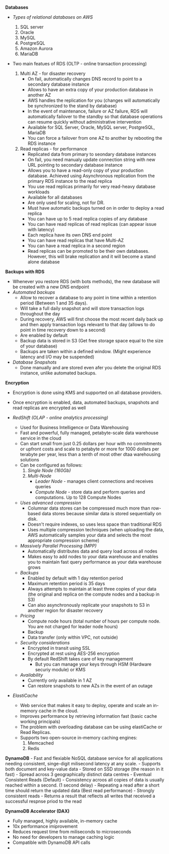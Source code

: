 __Databases__

- *Types of relational databases on AWS*
    1. SQL server
    2. Oracle
    3. MySQL
    4. PostgreSQL
    5. Amazon Aurora
    6. MariaDB

- Two main featues of RDS (OLTP - online transaction processing)
    1. Multi AZ - for disaster recovery
        - On fail, automatically changes DNS record to point to a secondary database instance
        - Allows to have an extra copy of your production database in another AZ
        - AWS handles the replication for you (changes will automatically be synchronized to the stand by database)
        - In the event of maintenance, failure or AZ failure, RDS will automatically failover to the standby so that database operations can resume quickly without administrative intervention
        - Available for SQL Server, Oracle, MySQL server, PostgreSQL, MariaDB
        - You can force a failover from one AZ to another by rebooting the RDS instance
    2. Read replicas - for performance
        - Replicated data from primary to seondary database instances
        - On fail, you need manualy update connection string with new URL pointing to secondary database instance
        - Allows you to have a read-only copy of your production database. Achieved using Asynchronous replication from the primary RDS instance to the read replica
        - You use read replicas primarily for very read-heavy database workloads
        - Available for all databases
        - Are only used for scaling, not for DR.
        - Must have automatic backups turned on in order to deploy a read replica
        - You can have up to 5 read replica copies of any database
        - You can have read replicas of read replicas (can appear issue with latency)
        - Each replica have its own DNS end point
        - You can have read replicas that have Multi-AZ
        - You can have a read replica in a second region
        - Read replicas can be promoted to be their own databases. However, this will brake replication and it will become a stand alone database

__Backups with RDS__
- Whenever you restore RDS (with bots methods), the new database will be created with a new DNS endpoint
- *Automated backups*
    - Allow to recover a database to any point in time within a retention period (Between 1 and 35 days).
    - Will take a full daily snapshot and will store transaction logs throughout the day
    - During recovery, AWS will first choose the most recent daily back up and then apply transaction logs relevant to that day (allows to do point in time recovery down to a second)
    - Are enabled by default
    - Backup data is stored in S3 (Get free storage space equal to the size of your database)
    - Backups are taken within a defined window. (Might experience latency and I/O may be suspended)
- *Database Snapshots*
    - Done manually and are stored even afer you delete the original RDS instance, unlike automated backups.

__Encryption__
- Encryption is done using KMS and supported on all database providers.
- Once encryption is enabled, data, automated backups, snapshots and read replicas are encrypted as well

- *RedShift (OLAP - online analytics processing)*
    - Used for Business Intelligence or Data Warehousing
    - Fast and powerful, fully managed, petabyte-scale data warehouse service in the cloud
    - Can start small from just 0.25 dollars per hour with no commitments or upfront costs and scale to petabyte or more for 1000 dollars per terabyte per year, less than a tenth of most other dtaa warehousing solutions
    - Can be configured as follows:
        1. *Single Node (160Gb)*
        2. *Multi-Node*
            - *Leader Node* - manages client connections and receives queries
            - *Compute Node* - store data and perform queries and computations. Up to 128 Compute Nodes
    - *Uses advanced compression*
        - Columnar data stores can be compressed much more than row-based data stores because similar data is stored sequentially on disk.
        - Doesn't require indexes, so uses less space than traditional RDS
        - Uses multiple compression techniques (when uploading the data, AWS automatically samples your data and selects the most appropriate compression scheme)
    - *Massively Parallel Processing (MPP)*
        - Automatically distributes data and query load across all nodes
        - Makes easy to add nodes to your data warehouse and enables you to maintain fast query performance as your data warehouse grows
    - *Backups*
        - Enabled by default with 1 day retention period
        - Maximum retention period is 35 days
        - Always attempts to maintain at least three copies of your data (the original and replica on the compute nodes and a backup in S3)
        - Can also asynchronously replicate your snapshots to S3 in another region for disaster recovery
    - *Pricing*
        - Compute node hours (total number of hours per compute node. You are not charged for leader node hours)
        - Backup
        - Data transfer (only within VPC, not outside)
    - *Security considerations*
        - Encrypted in transit using SSL
        - Encrypted at rest using AES-256 encryption
        - By default RedShift takes care of key management
            - But you can manage your keys through HSM (Hardware securiy module) or KMS
    - *Availability*
        - Currently only available in 1 AZ
        - Can restore snapshots to new AZs in the event of an outage

            

- *ElastiCache*
    - Web service that makes it easy to deploy, operate and scale an in-memory cache in the cloud.
    - Improves performance by retrieving information fast (basic cache working principals)
    - The problem with overloading database can be using elastiCache or Read Replicas.
    - Supports two open-source in-memory caching engines:
        1. Memcached
        2. Redis

__DynamoDB__
    - Fast and flexiable NoSQL database service for all applications needing consistent, singe-digit milisecond latency at any scale.
    - Supports both document and key-value data
    - Stored on SSD storage (the reason in it fast)
    - Spread across 3 geographically distinct data centres
    - Eventual Consistent Reads (Default)
        - Consistency acroos all copies of data is usually reached within a second. (1 second delay)
        - Repeating a read after a short time should return the updated data (Best read performance)
    - Strongly consistent reads
        - Returns a result that reflects all writes that received a successful respnse priod to the read

__DynamoDB Accelerator (DAX)__
- Fully managed, highly available, in-memory cache
- 10x performance imiprovement
- Reduces request time from miliseconds to microseconds
- No need for developers to manage caching logic
- Compatible with DynamoDB API calls
- 